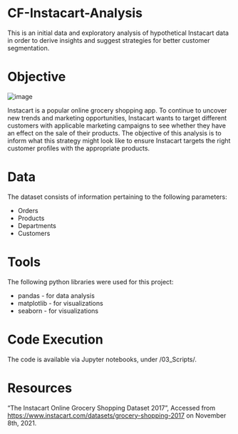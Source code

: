 # CF-Instacart-Analysis
This is an initial data and exploratory analysis of hypothetical Instacart data in order to derive insights and suggest strategies for better customer segmentation.

# Objective

![image](https://user-images.githubusercontent.com/90270029/148097915-c2a38d6e-2223-4023-8c77-18bcdb9afeb5.png)

Instacart is a popular online grocery shopping app. To continue to uncover new trends and marketing opportunities, Instacart wants to target different customers 
with applicable marketing campaigns to see whether they have an effect on the sale of their products. 
The objective of this analysis is to inform what this strategy might look like to ensure Instacart targets the right customer profiles with the appropriate products.

# Data
The dataset consists of information pertaining to the following parameters:
* Orders
* Products
* Departments
* Customers

# Tools
The following python libraries were used for this project:
* pandas - for data analysis
* matplotlib - for visualizations
* seaborn - for visualizations

# Code Execution
The code is available via Jupyter notebooks, under /03_Scripts/.

# Resources
“The Instacart Online Grocery Shopping Dataset 2017”, Accessed from https://www.instacart.com/datasets/grocery-shopping-2017 on November 8th, 2021.
